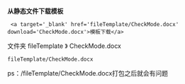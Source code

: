 **从静态文件下载模板**

```
 <a target='_blank' href='fileTemplate/CheckMode.docx' download='CheckMode.docx'>模板下载</a>
```

文件夹 fileTemplate 》 CheckMode.docx

```
fileTemplate/CheckMode.docx
```

ps：/fileTemplate/CheckMode.docx打包之后就会有问题